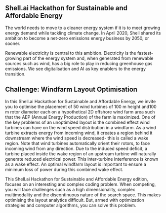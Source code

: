 ## Shell.ai Hackathon for Sustainable and Affordable Energy

The world needs to move to a cleaner energy system if it is to meet growing energy demand while tackling climate change. In April 2020, Shell shared its ambition to become a net-zero emissions energy business by 2050, or sooner.

Renewable electricity is central to this ambition. Electricity is the fastest-growing part of the energy system and, when generated from renewable sources such as wind, has a big role to play in reducing greenhouse gas emissions. We see digitalisation and AI as key enablers to the energy transition.

## Challenge: Windfarm Layout Optimisation

In this Shell.ai Hackathon for Sustainable and Affordable Energy, we invite you to optimise the placement of 50 wind turbines of 100 m height and100 m rotor diameter each on a hypothetical 2D offshore wind farm area such that the AEP (Annual Energy Production) of the farm is maximized. One of the key problems of an unoptimized layout is the combined effect wind turbines can have on the wind speed distribution in a windfarm. As a wind turbine extracts energy from incoming wind, it creates a region behind it downstream where the wind speed is decreased- this is called a wake region. Note that wind turbines automatically orient their rotors, to face incoming wind from any direction. Due to the induced speed deficit, a turbine placed inside the wake region of an upstream turbine will naturally generate reduced electrical power. This inter-turbine interference is known as a wake effect. An optimal windfarm layout is important to ensure a minimum loss of power during this combined wake effect.

This Shell.ai Hackathon for Sustainable and Affordable Energy edition, focuses on an interesting and complex coding problem. When competing, you will face challenges such as a high dimensionality, complex multimodality and the discontinuous nature of the search space. This makes optimising the layout analytics difficult. But, armed with optimization strategies and computer algorithms, you can solve this problem.
